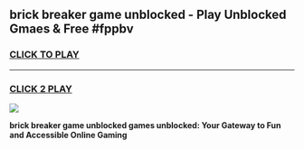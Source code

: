 
## brick breaker game unblocked - Play Unblocked Gmaes & Free #fppbv
<h3>
<a href="https://news.freeplayer.one?title=brick_breaker_game_unblocked&ref=24F">CLICK TO PLAY</a></h3>
<hr>

<h3>
<a href="https://news.freeplayer.one?title=brick_breaker_game_unblocked&ref=24F">CLICK 2 PLAY</a>
  
</h3>

<a href="https://news.freeplayer.one?title=brick_breaker_game_unblocked&ref=24F/"><img src="https://clearcache.store/games.png"></a>


**brick breaker game unblocked games unblocked: Your Gateway to Fun and Accessible Online Gaming**
